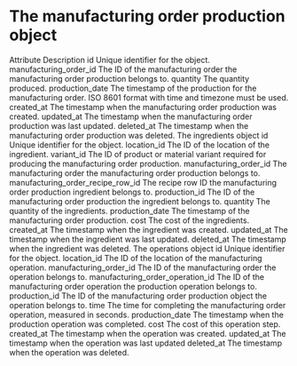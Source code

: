 # The manufacturing order production object

Attribute Description id Unique identifier for the object. manufacturing_order_id The ID
of the manufacturing order the manufacturing order production belongs to. quantity The
quantity produced. production_date The timestamp of the production for the manufacturing
order. ISO 8601 format with time and timezone must be used. created_at The timestamp
when the manufacturing order production was created. updated_at The timestamp when the
manufacturing order production was last updated. deleted_at The timestamp when the
manufacturing order production was deleted. The ingredients object id Unique identifier
for the object. location_id The ID of the location of the ingredient. variant_id The ID
of product or material variant required for producing the manufacturing order
production. manufacturing_order_id The manufacturing order the manufacturing order
production belongs to. manufacturing_order_recipe_row_id The recipe row ID the
manufacturing order production ingredient belongs to. production_id The ID of the
manufacturing order production the ingredient belongs to. quantity The quantity of the
ingredients. production_date The timestamp of the manufacturing order production. cost
The cost of the ingredients. created_at The timestamp when the ingredient was created.
updated_at The timestamp when the ingredient was last updated. deleted_at The timestamp
when the ingredient was deleted. The operations object id Unique identifier for the
object. location_id The ID of the location of the manufacturing operation.
manufacturing_order_id The ID of the manufacturing order the operation belongs to.
manufacturing_order_operation_id The ID of the manufacturing order operation the
production operation belongs to. production_id The ID of the manufacturing order
production object the operation belongs to. time The time for completing the
manufacturing order operation, measured in seconds. production_date The timestamp when
the production operation was completed. cost The cost of this operation step. created_at
The timestamp when the operation was created. updated_at The timestamp when the
operation was last updated deleted_at The timestamp when the operation was deleted.
